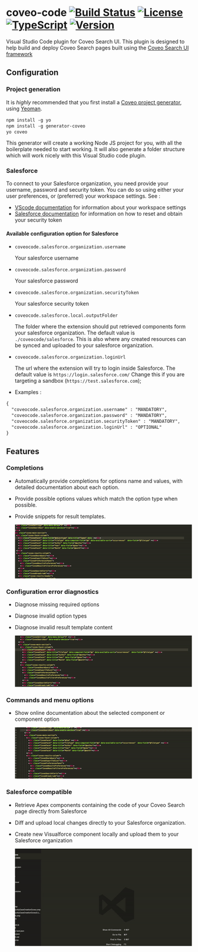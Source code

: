 # coveo-code [![Build Status](https://travis-ci.org/coveo/search-ui.svg?branch=master)](https://travis-ci.org/coveo/search-ui) [![License](https://img.shields.io/badge/License-Apache%202.0-blue.svg)](https://opensource.org/licenses/Apache-2.0) [![TypeScript](https://badges.frapsoft.com/typescript/code/typescript.png?v=101)](https://github.com/ellerbrock/typescript-badges/) [![Version](https://vsmarketplacebadge.apphb.com/version/coveo.coveo-code.svg)](https://marketplace.visualstudio.com/items?itemName=coveo.coveo-code)

Visual Studio Code plugin for Coveo Search UI. This plugin is designed to help build and deploy Coveo Search pages built using the [Coveo Search UI framework](https://github.com/coveo/search-ui)


## Configuration

### Project generation

It is *highly* recommended that you first install a [Coveo project generator](https://github.com/coveo/generator-coveo), using [Yeoman](http://yeoman.io/).

```
npm install -g yo
npm install -g generator-coveo
yo coveo
```

This generator will create a working Node JS project for you, with all the boilerplate needed to start working. It will also generate a folder structure which will work nicely with this Visual Studio code plugin.

### Salesforce

To connect to your Salesforce organization, you need provide your username, password and security token. You can do so using either your user preferences, or (preferred) your workspace settings. See : 
- [VScode documentation](https://code.visualstudio.com/docs/getstarted/settings) for information about your workspace settings
- [Salesforce documentation](https://help.salesforce.com/articleView?id=user_security_token.htm&type=0&language=en_US&release=208.14) for information on how to reset and obtain your security token

#### Available configuration option for Salesforce

- `coveocode.salesforce.organization.username`

  Your salesforce username

- `coveocode.salesforce.organization.password`

  Your salesforce password

- `coveocode.salesforce.organization.securityToken`

  Your salesforce security token

- `coveocode.salesforce.local.outputFolder`

  The folder where the extension should put retrieved components form your salesforce organization. The default value is `./coveocode/salesforce`. This is also where any created resources can be synced and uploaded to your salesforce organization.

- `coveocode.salesforce.organization.loginUrl`

  The url where the extension will try to login inside Salesforce. The default value is `https://login.salesforce.com/` Change this if you are targeting a sandbox (`https://test.salesforce.com`);

- Examples :
```
{
  "coveocode.salesforce.organization.username" : "MANDATORY",
  "coveocode.salesforce.organization.password" : "MANDATORY",
  "coveocode.salesforce.organization.securityToken" : "MANDATORY",
  "coveocode.salesforce.organization.loginUrl" : "OPTIONAL"
}
```



## Features
### Completions

- Automatically provide completions for options name and values, with detailed documentation about each option.
- Provide possible options values which match the option type when possible.
- Provide snippets for result templates.

  <img id='completion-1' src='https://raw.githubusercontent.com/coveo/coveo-code/master/media/completion-1.gif' />

### Configuration error diagnostics

- Diagnose missing required options
- Diagnose invalid option types
- Diagnose invalid result template content

  <img id='diagnostic-1' src='https://raw.githubusercontent.com/coveo/coveo-code/master/media/diagnostic-1.gif' />

### Commands and menu options

- Show online documentation about the selected component or component option

  <img id='menu-1' src='https://raw.githubusercontent.com/coveo/coveo-code/master/media/menu-1.gif' />

### Salesforce compatible 

- Retrieve Apex components containing the code of your Coveo Search page directly from Salesforce
- Diff and upload local changes directly to your Salesforce organization.
- Create new Visualforce component locally and upload them to your Salesforce organization

  <img id='menu-1' src='https://raw.githubusercontent.com/coveo/coveo-code/master/media/salesforce-1.gif' />
